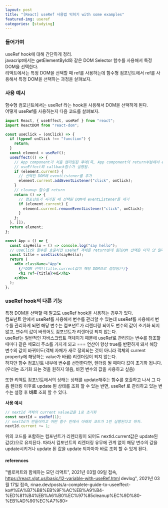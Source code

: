 ```yaml
---
layout: post
title: "[React] useRef 사용법 익히기 with some examples"
featured-img: useref
categories: [studying]
---
```


### 들어가며

useRef hook에 대해 간단하게 정리.  
javacript에서는 getElementById와 같은 DOM Selector 함수를 사용해서 특정 DOM을 선택한다.  
리액트에서는 특정 DOM을 선택할 때 ref를 사용하는데 함수형 컴포넌트에서 ref를 사용해서 특정 DOM을 선택하는 과정을 살펴보자.

### 사용 예시

함수형 컴포넌트에서는 useRef 라는 hook을 사용해서 DOM을 선택하게 된다.  
어떻게 useRef를 사용하는지 다음 코드를 살펴보자.

```jsx
import React, { useEffect, useRef } from "react";
import ReactDOM from "react-dom";

const useClick = (onClick) => {
  if (typeof onClick !== "function") {
    return;
  }
  const element = useRef();
  useEffect(() => {
    // App component가 처음 렌더링된 후에(즉, App component의 return부분에서 element 객체의 current 값이 설정됨)
    // useEffect의 callback함수가 실행됨.
    if (element.current) {
      // 선택된 DOM에 eventListener를 추가
      element.current.addEventListener("click", onClick);
    }
    // cleanup 함수를 return
    return () => {
      // 컴포넌트가 사라질 때 선택된 DOM에 eventListener를 제거
      if (element.current) {
        element.current.removeEventListener("click", onClick);
      }
    };
  }, []);
  return element;
};

const App = () => {
  const sayHello = () => console.log("say hello");
  // useClick 함수를 호출하면 useRef 객체를 return받게 됨(DOM 선택은 아직 안 일어남 즉, title.current의 값은 undefined!)
  const title = useClick(sayHello);
  return (
    <div className="App">
      {/*DOM 선택!(title.current값이 해당 DOM으로 설정됨)*/}
      <h1 ref={title}>Hi</h1>
    </div>
  );
};
```

### useRef hook의 다른 기능

특정 DOM을 선택할 때 말고도 useRef hook을 사용하는 경우가 있다.  
컴포넌트 안에서 useRef를 사용해서 변수를 관리할 수 있는데 useRef를 사용해서 변수를 관리하게 되면 해당 변수는 컴포넌트가 리렌더링 되어도 변수의 값이 초기화 되지 않고, 변수의 값이 바뀌어도 컴포넌트가 리렌더링 되지 않는다.  
useRef는 일반적인 자바스크립트 객체이기 때문에 useRef로 관리되는 변수를 참조할 때마다 같은 메모리 주소를 가지게 되고 === 연산이 항상
true를 반환하게 돼서 해당 변수의 값이 바뀌어도(객체 자체가 새로 정의되는 것이 아니라 객체의 current property에 해당하는 value가 바뀜) 리렌더링이 되지 않는다.  
하지만 함수 컴포넌트 내부에 변수를 선언한다면, 렌더링 될 때마다 값이 초기화 됩니다. (우리는 초기화 되는 것을 원하지 않음, 바뀐 변수의 값을 사용하고 싶음)

또한 리액트 컴포넌트에서의 상태는 상태를 update해주는 함수를 호출하고 나서 그 다음 렌더링 이후로 update 된 상태를 조회 할 수 있는 반면, useRef 로 관리하고 있는 변수는 설정 후 **바로** 조회 할 수 있다.

**사용 예시**

```javascript
// nextId 객체의 current value값을 1로 초기화
const nextId = useRef(1);
// nextId가 만들어지고 어떤 함수 안에서 아래의 코드가 1번 실행된다고 하자.
nextId.current += 1;
```

위의 코드를 포함하는 컴포넌트가 리렌더링이 되어도 nextId.current값은 update된 값(2)으로 유지된다. 따라서 컴포넌트의 리렌더링 유무에
관계 없이 해당 변수의 값을 update시키거나 update 된 값을 update 되자마자 바로 조회 할 수 있게 된다.

#### references

"벨로퍼트와 함께하는 모던 리액트", 2021년 03월 09일 접속, https://react.vlpt.us/basic/12-variable-with-useRef.html
devlog", 2021년 03월 17일 접속, rinae.dev/posts/a-complete-guide-to-useeffect-ko#%EA%B7%B8%EB%9F%AC%EB%A9%B4-%ED%81%B4%EB%A6%B0%EC%97%85cleanup%EC%9D%80-%EB%AD%90%EC%A7%80>
